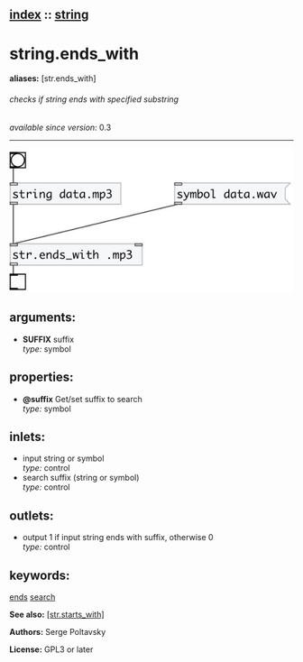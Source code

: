 [index](index.html) :: [string](category_string.html)
---

# string.ends_with
**aliases:** [str.ends_with]


###### checks if string ends with specified substring

*available since version:* 0.3

---




[![example](../examples/img/string.ends_with.jpg)](../examples/pd/string.ends_with.pd)



## arguments:

* **SUFFIX**
suffix<br>
_type:_ symbol<br>





## properties:

* **@suffix** 
Get/set suffix to search<br>
_type:_ symbol<br>



## inlets:

* input string or symbol<br>
_type:_ control
* search suffix (string or symbol)<br>
_type:_ control



## outlets:

* output 1 if input string ends with suffix, otherwise 0<br>
_type:_ control



## keywords:

[ends](keywords/ends.html)
[search](keywords/search.html)



**See also:**
[\[str.starts_with\]](str.starts_with.html)




**Authors:** Serge Poltavsky




**License:** GPL3 or later





